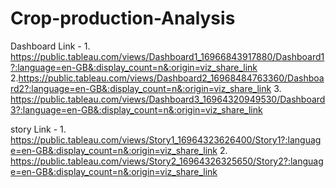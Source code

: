 # Crop-production-Analysis

Dashboard Link - 1. https://public.tableau.com/views/Dashboard1_16966843917880/Dashboard1?:language=en-GB&:display_count=n&:origin=viz_share_link
                  2.https://public.tableau.com/views/Dashboard2_16968484763360/Dashboard2?:language=en-GB&:display_count=n&:origin=viz_share_link
                  3. https://public.tableau.com/views/Dashboard3_16964320949530/Dashboard3?:language=en-GB&:display_count=n&:origin=viz_share_link

 story Link - 1. https://public.tableau.com/views/Story1_16964323626400/Story1?:language=en-GB&:display_count=n&:origin=viz_share_link
              2. https://public.tableau.com/views/Story2_16964326325650/Story2?:language=en-GB&:display_count=n&:origin=viz_share_link
